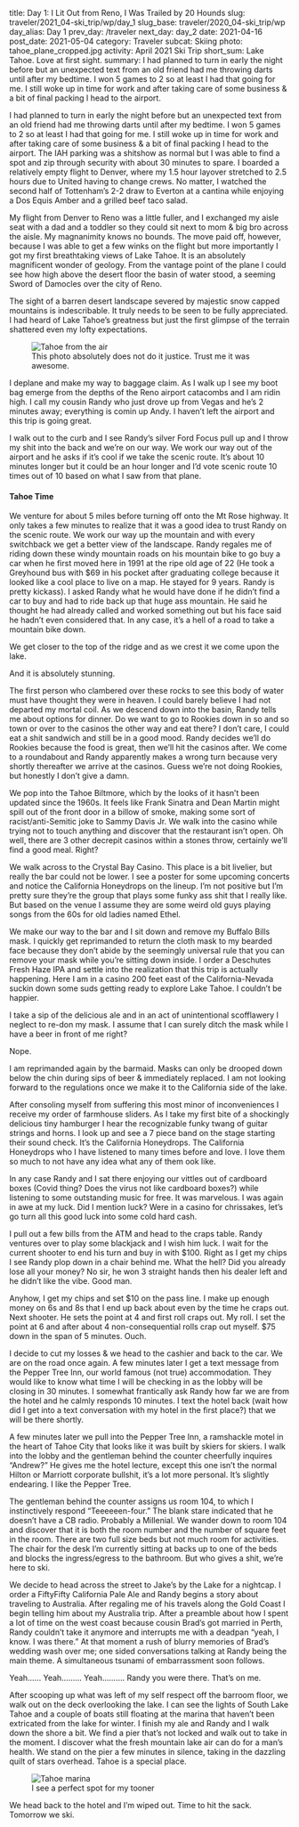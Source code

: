 title: Day 1: I Lit Out from Reno, I Was Trailed by 20 Hounds
slug: traveler/2021_04-ski_trip/wp/day_1
slug_base: traveler/2020_04-ski_trip/wp
day_alias: Day 1
prev_day: /traveler
next_day: day_2
date: 2021-04-16
post_date: 2021-05-04
category: Traveler
subcat: Skiing
photo: tahoe_plane_cropped.jpg
activity: April 2021 Ski Trip
short_sum: Lake Tahoe. Love at first sight.
summary: I had planned to turn in early the night before but an unexpected text from an old friend had me throwing darts until after my bedtime. I won 5 games to 2 so at least I had that going for me. I still woke up in time for work and after taking care of some business & a bit of final packing I head to the airport. 

I had planned to turn in early the night before but an unexpected text from an
old friend had me throwing darts until after my bedtime. I won 5 games to 2 so
at least I had that going for me. I still woke up in time for work and after
taking care of some business & a bit of final packing I head to the airport.
The IAH parking was a shitshow as normal but I was able to find a spot and zip
through security with about 30 minutes to spare. I boarded a relatively empty
flight to Denver, where my 1.5 hour layover stretched to 2.5 hours due to United
having to change crews. No matter, I watched the second half of Tottenham’s 2-2
draw to Everton at a cantina while enjoying a Dos Equis Amber and a grilled beef taco salad.

My flight from Denver to Reno was a little fuller, and I exchanged my aisle seat
with a dad and a toddler so they could sit next to mom & big bro across the aisle.
My magnanimity knows no bounds. The move paid off, however, because I was able
to get a few winks on the flight but more importantly I got my first breathtaking
views of Lake Tahoe. It is an absolutely magnificent wonder of geology. From the
vantage point of the plane I could see how high above the desert floor the basin
of water stood, a seeming Sword of Damocles over the city of Reno.

The sight of a barren desert landscape severed by majestic snow capped mountains
is indescribable. It truly needs to be seen to be fully appreciated. I had heard
of Lake Tahoe’s greatness but just the first glimpse of the terrain shattered
even my lofty expectations.

<figure class="figure">
  <img class="figure-img img-fluid rounded" src="/theme/images/traveler/2021_04-ski_trip/tahoe_plane.jpg" alt="Tahoe from the air">
  <figcaption class="figure-caption">This photo absolutely does not do it justice.
  Trust me it was awesome.</figcaption>
</figure>

I deplane and make my way to baggage claim. As I walk up I see my boot bag emerge
from the depths of the Reno airport catacombs and I am ridin high. I call my
cousin Randy who just drove up from Vegas and he’s 2 minutes away; everything
is comin up Andy. I haven’t left the airport and this trip is going great.

I walk out to the curb and I see Randy’s silver Ford Focus pull up and I throw
my shit into the back and we’re on our way. We work our way out of the airport
and he asks if it’s cool if we take the scenic route. It’s about 10 minutes
longer but it could be an hour longer and I’d vote scenic route 10 times out
of 10 based on what I saw from that plane.

<h4 class="article-subheader">Tahoe Time</h4>

We venture for about 5 miles before turning off onto the Mt Rose highway. It
only takes a few minutes to realize that it was a good idea to trust Randy on
the scenic route. We work our way up the mountain and with every switchback we
get a better view of the landscape. Randy regales me of riding down these windy
mountain roads on his mountain bike to go buy a car when he first moved here in
1991 at the ripe old age of 22 (He took a Greyhound bus with \$69 in his pocket
after graduating college because it looked like a cool place to live on a map.
He stayed for 9 years. Randy is pretty kickass). I asked Randy what he would have
done if he didn’t find a car to buy and had to ride back up that huge ass
mountain. He said he thought he had already called and worked something out but
his face said he hadn’t even considered that. In any case, it’s a hell of a road
to take a mountain bike down.

We get closer to the top of the ridge and as we crest it we come upon the lake.

And it is absolutely stunning.

The first person who clambered over these rocks to see this body of water must
have thought they were in heaven. I could barely believe I had not departed my
mortal coil. As we descend down into the basin, Randy tells me about options for
dinner. Do we want to go to Rookies down in so and so town or over to the casinos
the other way and eat there? I don’t care, I could eat a shit sandwich and still
be in a good mood. Randy decides we’ll do Rookies because the food is great,
then we’ll hit the casinos after. We come to a roundabout and Randy apparently
makes a wrong turn because very shortly thereafter we arrive at the casinos.
Guess we’re not doing Rookies, but honestly I don’t give a damn.

We pop into the Tahoe Biltmore, which by the looks of it hasn’t been updated
since the 1960s. It feels like Frank Sinatra and Dean Martin might spill out of
the front door in a billow of smoke, making some sort of racist/anti-Semitic
joke to Sammy Davis Jr. We walk into the casino while trying not to touch anything
and discover that the restaurant isn’t open. Oh well, there are 3 other decrepit
casinos within a stones throw, certainly we’ll find a good meal. Right?

We walk across to the Crystal Bay Casino. This place is a bit livelier, but
really the bar could not be lower. I see a poster for some upcoming concerts and
notice the California Honeydrops on the lineup. I’m not positive but I’m pretty
sure they’re the group that plays some funky ass shit that I really like. But
based on the venue I assume they are some weird old guys playing songs from the
60s for old ladies named Ethel.

We make our way to the bar and I sit down and remove my Buffalo Bills mask. I
quickly get reprimanded to return the cloth mask to my bearded face because they
don’t abide by the seemingly universal rule that you can remove your mask while
you’re sitting down inside. I order a Deschutes Fresh Haze IPA and settle into
the realization that this trip is actually happening. Here I am in a casino 200
feet east of the California-Nevada suckin down some suds getting ready to explore
Lake Tahoe. I couldn’t be happier.

I take a sip of the delicious ale and in an act of unintentional scofflawery I
neglect to re-don my mask. I assume that I can surely ditch the mask while I
have a beer in front of me right?

Nope.

I am reprimanded again by the barmaid. Masks can only be drooped down below the
chin during sips of beer & immediately replaced. I am not looking forward to the
regulations once we make it to the California side of the lake.

After consoling myself from suffering this most minor of inconveniences I receive
my order of farmhouse sliders. As I take my first bite of a shockingly delicious
tiny hamburger I hear the recognizable funky twang of guitar strings and horns.
I look up and see a 7 piece band on the stage starting their sound check. It’s
the California Honeydrops. The California Honeydrops who I have listened to many
times before and love. I love them so much to not have any idea what any of them 
ook like.

In any case Randy and I sat there enjoying our vittles out of cardboard boxes
(Covid thing? Does the virus not like cardboard boxes?) while listening to some
outstanding music for free. It was marvelous. I was again in awe at my luck. Did
I mention luck? Were in a casino for chrissakes, let’s go turn all this good
luck into some cold hard cash.

I pull out a few bills from the ATM and head to the craps table. Randy ventures
over to play some blackjack and I wish him luck. I wait for the current shooter
to end his turn and buy in with \$100. Right as I get my chips I see Randy plop
down in a chair behind me. What the hell? Did you already lose all your money?
No sir, he won 3 straight hands then his dealer left and he didn’t like the vibe. Good man.

Anyhow, I get my chips and set \$10 on the pass line. I make up enough money on
6s and 8s that I end up back about even by the time he craps out. Next shooter.
He sets the point at 4 and first roll craps out. My roll. I set the point at 6
and after about 4 non-consequential rolls crap out myself. \$75 down in the span
of 5 minutes. Ouch.

I decide to cut my losses & we head to the cashier and back to the car. We are
on the road once again. A few minutes later I get a text message from the Pepper
Tree Inn, our world famous (not true) accommodation. They would like to know
what time I will be checking in as the lobby will be closing in 30 minutes. I
somewhat frantically ask Randy how far we are from the hotel and he calmly
responds 10 minutes. I text the hotel back (wait how did I get into a text
conversation with my hotel in the first place?) that we will be there shortly.

A few minutes later we pull into the Pepper Tree Inn, a ramshackle motel in the
heart of Tahoe City that looks like it was built by skiers for skiers. I walk
into the lobby and the gentleman behind the counter cheerfully inquires “Andrew?”
He gives me the hotel lecture, except this one isn’t the normal Hilton or
Marriott corporate bullshit, it’s a lot more personal. It’s slightly endearing.
I like the Pepper Tree.

The gentleman behind the counter assigns us room 104, to which I instinctively
respond “Teeeeeen-four.” The blank stare indicated that he doesn’t have a CB
radio. Probably a Millenial. We wander down to room 104 and discover that it is
both the room number and the number of square feet in the room. There are two
full size beds but not much room for activities. The chair for the desk I’m
currently sitting at backs up to one of the beds and blocks the ingress/egress
to the bathroom. But who gives a shit, we’re here to ski.

We decide to head across the street to Jake’s by the Lake for a nightcap. I
order a FiftyFifty California Pale Ale and Randy begins a story about traveling
to Australia. After regaling me of his travels along the Gold Coast I begin
telling him about my Australia trip. After a preamble about how I spent a lot of
time on the west coast because cousin Brad’s got married in Perth, Randy couldn’t
take it anymore and interrupts me with a deadpan “yeah, I know. I was there.” At
that moment a rush of blurry memories of Brad’s wedding wash over me; one sided
conversations talking at Randy being the main theme. A simultaneous tsunami of
embarrassment soon follows.

Yeah…… Yeah……… Yeah………. Randy you were there. That’s on me.

After scooping up what was left of my self respect off the barroom floor, we
walk out on the deck overlooking the lake. I can see the lights of South Lake
Tahoe and a couple of boats still floating at the marina that haven’t been
extricated from the lake for winter. I finish my ale and Randy and I walk down
the shore a bit. We find a pier that’s not locked and walk out to take in the
moment. I discover what the fresh mountain lake air can do for a man’s health.
We stand on the pier a few minutes in silence, taking in the dazzling quilt of
stars overhead. Tahoe is a special place.

<figure class="figure">
  <img class="figure-img img-fluid rounded" src="/theme/images/traveler/2021_04-ski_trip/marina.jpg" alt="Tahoe marina">
  <figcaption class="figure-caption">I see a perfect spot for my tooner</figcaption>
</figure>

We head back to the hotel and I’m wiped out. Time to hit the sack. Tomorrow we ski.
